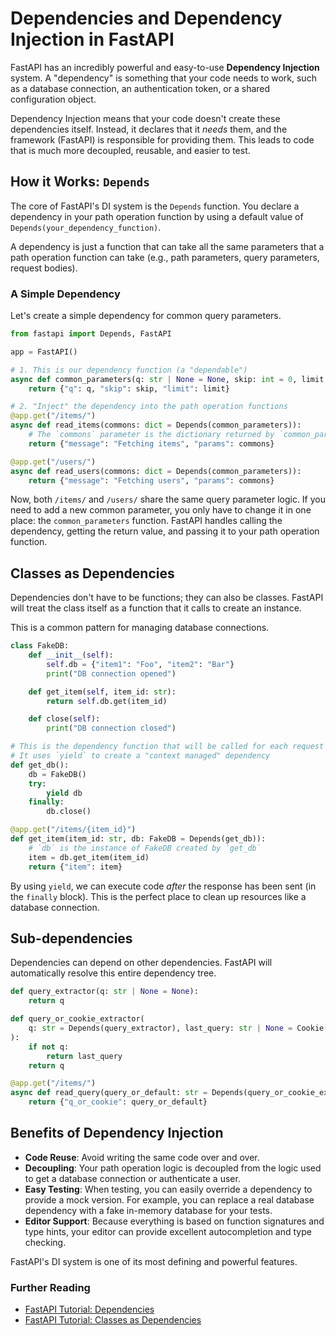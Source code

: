 # Dependencies and Dependency Injection in FastAPI

FastAPI has an incredibly powerful and easy-to-use **Dependency Injection** system. A "dependency" is something that your code needs to work, such as a database connection, an authentication token, or a shared configuration object.

Dependency Injection means that your code doesn't create these dependencies itself. Instead, it declares that it *needs* them, and the framework (FastAPI) is responsible for providing them. This leads to code that is much more decoupled, reusable, and easier to test.

## How it Works: `Depends`

The core of FastAPI's DI system is the `Depends` function. You declare a dependency in your path operation function by using a default value of `Depends(your_dependency_function)`.

A dependency is just a function that can take all the same parameters that a path operation function can take (e.g., path parameters, query parameters, request bodies).

### A Simple Dependency

Let's create a simple dependency for common query parameters.

```python
from fastapi import Depends, FastAPI

app = FastAPI()

# 1. This is our dependency function (a "dependable")
async def common_parameters(q: str | None = None, skip: int = 0, limit: int = 100):
    return {"q": q, "skip": skip, "limit": limit}

# 2. "Inject" the dependency into the path operation functions
@app.get("/items/")
async def read_items(commons: dict = Depends(common_parameters)):
    # The `commons` parameter is the dictionary returned by `common_parameters`
    return {"message": "Fetching items", "params": commons}

@app.get("/users/")
async def read_users(commons: dict = Depends(common_parameters)):
    return {"message": "Fetching users", "params": commons}
```
Now, both `/items/` and `/users/` share the same query parameter logic. If you need to add a new common parameter, you only have to change it in one place: the `common_parameters` function. FastAPI handles calling the dependency, getting the return value, and passing it to your path operation function.

## Classes as Dependencies

Dependencies don't have to be functions; they can also be classes. FastAPI will treat the class itself as a function that it calls to create an instance.

This is a common pattern for managing database connections.

```python
class FakeDB:
    def __init__(self):
        self.db = {"item1": "Foo", "item2": "Bar"}
        print("DB connection opened")

    def get_item(self, item_id: str):
        return self.db.get(item_id)

    def close(self):
        print("DB connection closed")

# This is the dependency function that will be called for each request
# It uses `yield` to create a "context managed" dependency
def get_db():
    db = FakeDB()
    try:
        yield db
    finally:
        db.close()

@app.get("/items/{item_id}")
def get_item(item_id: str, db: FakeDB = Depends(get_db)):
    # `db` is the instance of FakeDB created by `get_db`
    item = db.get_item(item_id)
    return {"item": item}
```
By using `yield`, we can execute code *after* the response has been sent (in the `finally` block). This is the perfect place to clean up resources like a database connection.

## Sub-dependencies

Dependencies can depend on other dependencies. FastAPI will automatically resolve this entire dependency tree.

```python
def query_extractor(q: str | None = None):
    return q

def query_or_cookie_extractor(
    q: str = Depends(query_extractor), last_query: str | None = Cookie(default=None)
):
    if not q:
        return last_query
    return q

@app.get("/items/")
async def read_query(query_or_default: str = Depends(query_or_cookie_extractor)):
    return {"q_or_cookie": query_or_default}
```

## Benefits of Dependency Injection

*   **Code Reuse**: Avoid writing the same code over and over.
*   **Decoupling**: Your path operation logic is decoupled from the logic used to get a database connection or authenticate a user.
*   **Easy Testing**: When testing, you can easily override a dependency to provide a mock version. For example, you can replace a real database dependency with a fake in-memory database for your tests.
*   **Editor Support**: Because everything is based on function signatures and type hints, your editor can provide excellent autocompletion and type checking.

FastAPI's DI system is one of its most defining and powerful features.

<div class="further-reading">
<h3>Further Reading</h3>
<ul>
  <li><a href="https://fastapi.tiangolo.com/tutorial/dependencies/" target="_blank" rel="noopener noreferrer">FastAPI Tutorial: Dependencies</a></li>
  <li><a href="https://fastapi.tiangolo.com/tutorial/dependencies/classes-as-dependencies/" target="_blank" rel="noopener noreferrer">FastAPI Tutorial: Classes as Dependencies</a></li>
</ul>
</div>